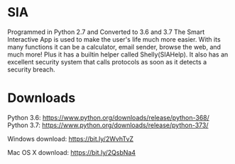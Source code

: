# SIA
Programmed in Python 2.7 and Converted to 3.6 and 3.7
The Smart Interactive App is used to make the user's life much more easier. With its many functions it can be a calculator, email sender, browse the web, and much more! Plus it has a builtin helper called Shelly(SIAHelp). It also has an excellent security system that calls protocols as soon as it detects a security breach.

# Downloads
Python 3.6: https://www.python.org/downloads/release/python-368/
Python 3.7: https://www.python.org/downloads/release/python-373/

Windows download:
https://bit.ly/2WvhTvZ

Mac OS X download:
https://bit.ly/2QsbNa4
